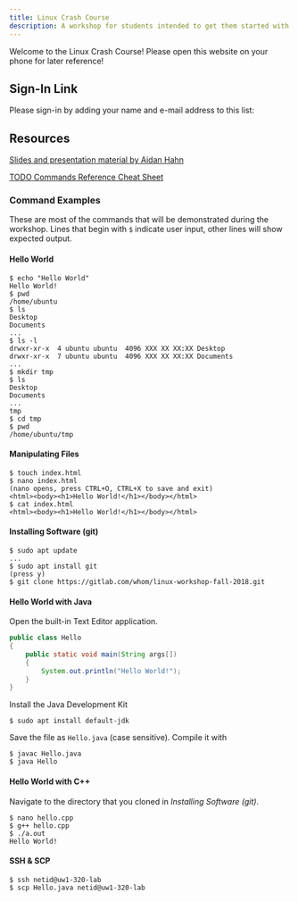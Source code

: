 ```yaml
---
title: Linux Crash Course
description: A workshop for students intended to get them started with Linux. Hosted by the UWB ACM.
---
```


Welcome to the Linux Crash Course!
Please open this website on your phone for later reference! <link goes here>

## Sign-In Link

Please sign-in by adding your name and e-mail address to this list: <link TBD>

## Resources

[Slides and presentation material by Aidan Hahn](https://gitlab.com/whom/linux-workshop-fall-2018)

[TODO Commands Reference Cheat Sheet](todo)

### Command Examples

These are most of the commands that will be demonstrated during the workshop.
Lines that begin with `$` indicate user input, other lines will show expected output.

#### Hello World

```console
$ echo "Hello World"
Hello World!
$ pwd
/home/ubuntu
$ ls
Desktop
Documents
...
$ ls -l 
drwxr-xr-x  4 ubuntu ubuntu  4096 XXX XX XX:XX Desktop
drwxr-xr-x  7 ubuntu ubuntu  4096 XXX XX XX:XX Documents
...
$ mkdir tmp
$ ls
Desktop
Documents
...
tmp
$ cd tmp
$ pwd
/home/ubuntu/tmp
```

#### Manipulating Files

```console
$ touch index.html
$ nano index.html
(nano opens, press CTRL+O, CTRL+X to save and exit)
<html><body><h1>Hello World!</h1></body></html>
$ cat index.html
<html><body><h1>Hello World!</h1></body></html>
```

#### Installing Software (git)

```console
$ sudo apt update
...
$ sudo apt install git
(press y)
$ git clone https://gitlab.com/whom/linux-workshop-fall-2018.git
```

#### Hello World with Java

Open the built-in Text Editor application.

```java
public class Hello
{
    public static void main(String args[])
    {
        System.out.println("Hello World!");
    }
}
```

Install the Java Development Kit
```console
$ sudo apt install default-jdk
```

Save the file as `Hello.java` (case sensitive).
Compile it with 

```console
$ javac Hello.java
$ java Hello
```

#### Hello World with C++

Navigate to the directory that you cloned in _Installing Software (git)_.

```console
$ nano hello.cpp
$ g++ hello.cpp
$ ./a.out
Hello World!
```

#### SSH & SCP

```console
$ ssh netid@uw1-320-lab
$ scp Hello.java netid@uw1-320-lab
```
